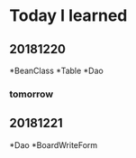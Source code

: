 # Today I learned
## 20181220
*BeanClass
*Table
*Dao


### tomorrow
## 20181221
*Dao
*BoardWriteForm
